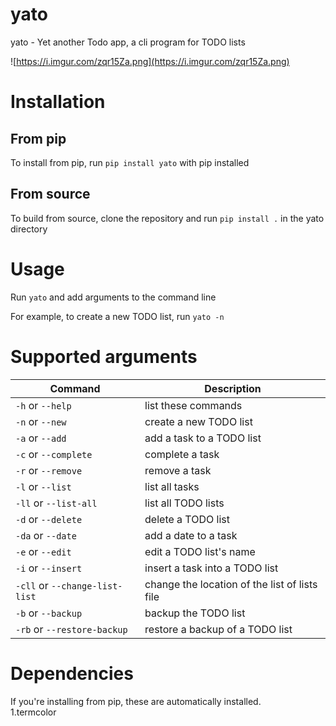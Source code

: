 # yato
yato - Yet another Todo app, a cli program for TODO lists

![https://i.imgur.com/zqr15Za.png](https://i.imgur.com/zqr15Za.png)

# Installation

## From pip
To install from pip, run `pip install yato` with pip installed

## From source
To build from source, clone the repository and run `pip install .` in the yato directory

# Usage

<!---
    -h or --help:       show this help\
    -n or --new:        create a new TODO list\
    -a or --add:        add a task to a TODO list\
    -c or --complete:   complete a task\
    -r or --remove:     remove a task\
    -l or --list:       list all tasks\
    -ll or --list-all:  list all TODO lists\
    -d or --delete:     delete a TODO list\
    -da or --date:      add a date to a task\
    -e or --edit:       edit a TODO list's name\
    -i or --insert:     insert a task into a TODO list\
    -cll or --change-list-list:     change the location of the list of lists file
-->

Run `yato` and add arguments to the command line

For example, to create a new TODO list, run `yato -n`

# Supported arguments

| Command | Description |
| ------- | ----------- |
| `-h` or `--help` | list these commands
| `-n` or `--new` | create a new TODO list
| `-a` or `--add` | add a task to a TODO list
| `-c` or `--complete` | complete a task
| `-r` or `--remove` | remove a task
| `-l` or `--list` | list all tasks
| `-ll` or `--list-all` | list all TODO lists
| `-d` or `--delete` | delete a TODO list
| `-da` or `--date` | add a date to a task
| `-e` or `--edit` | edit a TODO list's name
| `-i` or `--insert` | insert a task into a TODO list
| `-cll` or `--change-list-list` | change the location of the list of lists file
| `-b` or `--backup` | backup the TODO list
| `-rb` or `--restore-backup` | restore a backup of a TODO list

# Dependencies
If you're installing from pip, these are automatically installed. \
1.termcolor
